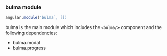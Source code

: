 ### bulma module
```javascript
angular.module('bulma`, [])
```

bulma is the main module which includes the ```<bulma/>``` component and the following dependencies:
- bulma.modal
- bulma.progress